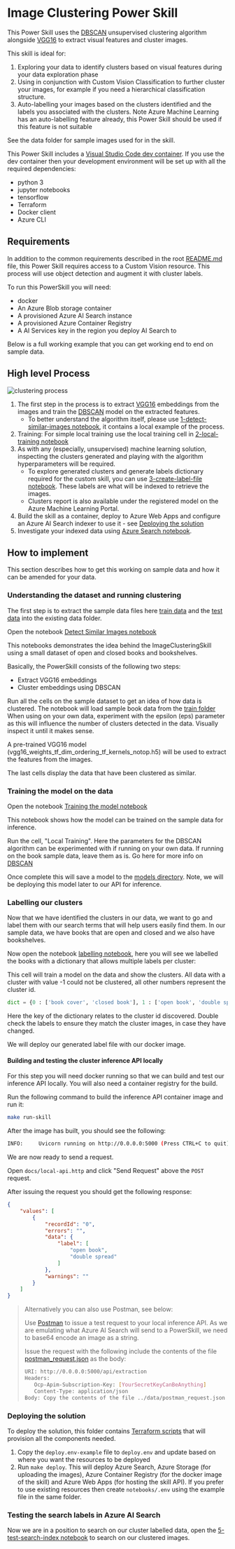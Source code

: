 # Image Clustering Power Skill

This Power Skill uses the [DBSCAN](https://scikit-learn.org/stable/modules/generated/sklearn.cluster.dbscan.html)
unsupervised clustering algorithm alongside [VGG16](https://keras.io/api/applications/vgg/) to extract
visual features and cluster images. 

This skill is ideal for:

1) Exploring your data to identify clusters based on visual features during your data exploration phase
2) Using in conjunction with Custom Vision Classification to further cluster your images, for example if
you need a hierarchical classification structure.
3) Auto-labelling your images based on the clusters identified and the labels you associated with the clusters. Note
Azure Machine Learning has an auto-labelling feature already, this Power Skill should be used if this feature is not suitable

See the data folder for sample images used for in the skill.

This Power Skill includes a [Visual Studio Code dev container](https://code.visualstudio.com/docs/remote/containers). If you use the dev container then your development environment will be set up with all the required dependencies:

- python 3
- jupyter notebooks
- tensorflow
- Terraform
- Docker client
- Azure CLI

## Requirements

In addition to the common requirements described in the root [README.md](https://github.com/Azure-Samples/azure-search-power-skills/blob/master/README.md) 
file, this Power Skill requires access to a Custom Vision resource. This process will use object detection and augment 
it with cluster labels.

To run this PowerSkill you will need:
* docker
* An Azure Blob storage container
* A provisioned Azure AI Search instance 
* A provisioned Azure Container Registry
* A AI Services key in the region you deploy AI Search to

Below is a full working example that you can get working end
to end on sample data.

## High level Process

![clustering process](images/imageclustering.png)
 
1. The first step in the process is to extract [VGG16](https://www.tensorflow.org/api_docs/python/tf/keras/applications/VGG16) embeddings from the images and train the [DBSCAN](https://scikit-learn.org/stable/modules/generated/sklearn.cluster.DBSCAN.html) model on the extracted features.  
   * To better understand the algorithm itself, please use [1-detect-similar-images notebook](notebooks/1-detect-similar-images.ipynb), it contains a local example of the process.
1. Training:
   For simple local training use the local training cell in [2-local-training notebook](notebooks/2-local-training.ipynb)
1. As with any (especially, unsupervised) machine learning solution, inspecting the clusters generated and playing with the algorithm hyperparameters will be required.
   * To explore generated clusters and generate labels dictionary required for the custom skill, you can use [3-create-label-file notebook](notebooks/3-create-label-file.ipynb). These labels are what will be indexed to retrieve the images.
   * Clusters report is also available under the registered model on the Azure Machine Learning Portal.  
1. Build the skill as a container, deploy to Azure Web Apps and configure an Azure AI Search indexer to use it - see [Deploying the solution](#deploying-the-solution)
1. Investigate your indexed data using [Azure Search notebook](notebooks/5-test-search-index.ipynb).

## How to implement

This section describes how to get this working on sample data and how it can be amended for your data.

### Understanding the dataset and running clustering

The first step is to extract the sample data files here [train data](data/train.zip) and the
[test data](data/test.zip) into the existing data folder. 

Open the notebook [Detect Similar Images notebook](notebooks/1-detect-similar-images.ipynb)

This notebooks demonstrates the idea behind the ImageClusteringSkill using a small dataset of open and closed books and
bookshelves.
 
Basically, the PowerSkill consists of the following two steps:

* Extract VGG16 embeddings
* Cluster embeddings using DBSCAN

Run all the cells on the sample dataset to get an idea of how data is clustered.
The notebook will load sample book data from the [train folder](../data/train)
When using on your own data, experiment with the epsilon (eps) parameter as this
will influence the number of clusters detected in the data. Visually inspect it
until it makes sense.

A pre-trained VGG16 model (vgg16_weights_tf_dim_ordering_tf_kernels_notop.h5) will be used
to extract the features from the images.

The last cells display the data that have been clustered as similar.

### Training the model on the data

Open the notebook [Training the model notebook](notebooks/2-local-training.ipynb)

This notebook shows how the model can be trained on the sample data for inference.

Run the cell, "Local Training". Here the parameters for the DBSCAN
algorithm can be experimented with if running on your own data. If running on the book
sample data, leave them as is. Go here for more info on [DBSCAN](https://scikit-learn.org/stable/modules/generated/sklearn.cluster.DBSCAN.html)

Once complete this will save a model to the [models directory](../models). Note, we will be
deploying this model later to our API for inference.

### Labelling our clusters

Now that we have identified the clusters in our data, we want to go and label them with our 
search terms that will help users easily find them. In our sample data, we have books that 
are open and closed and we also have bookshelves. 

Now open the notebook [labelling notebook](notebooks/3-create-label-file.ipynb),
here you will see we labelled the books with a dictionary that allows multiple labels per cluster:

This cell will train a model on the data and show the clusters. All data with a cluster with value -1 could not be 
clustered, all other numbers represent the cluster id.

```python
dict = {0 : ['book cover', 'closed book'], 1 : ['open book', 'double spread'], 2: ['book shelf', 'library']}
```
Here the key of the dictionary relates to the cluster id discovered. Double check the labels
to ensure they match the cluster images, in case they have changed.

We will deploy our generated label file with our docker image.

#### Building and testing the cluster inference API locally

For this step you will need docker running so that we can build and test our inference API locally.
You will also need a container registry for the build.

Run the following command to build the inference API container image and run it:

```bash
make run-skill
```

After the image has built, you should see the following:

```bash
INFO:     Uvicorn running on http://0.0.0.0:5000 (Press CTRL+C to quit)
```

We are now ready to send a request. 

Open `docs/local-api.http` and click "Send Request" above the `POST` request.

After issuing the request you should get the following response:

```json
{
    "values": [
        {
            "recordId": "0",
            "errors": "",
            "data": {
                "label": [
                    "open book",
                    "double spread"
                ]
            },
            "warnings": ""
        }
    ]
}
```


> Alternatively you can also use Postman, see below:
>
> Use [Postman](https://www.postman.com/) to issue a test request to your local inference API.
> As we are emulating what Azure AI Search will send to a PowerSkill, we need to base64
> encode an image as a string.
> 
> Issue the request with the following include the contents of the file
> [postman_request.json](data/postman_request.json) as the body:
> 
>```bash
>URI: http://0.0.0.0:5000/api/extraction
>Headers:
>    Ocp-Apim-Subscription-Key: [YourSecretKeyCanBeAnything]
>    Content-Type: application/json
>Body: Copy the contents of the file ../data/postman_request.json
>```


### Deploying the solution

To deploy the solution, this folder contains [Terraform scripts](deployment) that will provision all the components needed.

1. Copy the `deploy.env-example` file to `deploy.env` and update based on where you want the resources to be deployed
2. Run `make deploy`. This will deploy Azure Search, Azure Storage (for uploading the images), Azure Container Registry (for the docker image of the skill) and Azure Web Apps (for hosting the skill API). If you prefer to use existing resources then create `notebooks/.env` using the example file in the same folder.


### Testing the search labels in Azure AI Search

Now we are in a position to search on our cluster labelled data, open the [5-test-search-index notebook](notebooks/5-test-search-index.ipynb)
to search on our clustered images.
